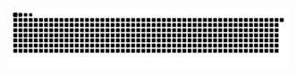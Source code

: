 ![Snake animation](https://raw.githubusercontent.com/violetatatatatatatata/violetatatatatatatata/main/github-contribution-grid-snake.svg)
